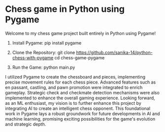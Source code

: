 # Chess game in Python using Pygame
Welcome to my chess game project built entirely in Python using Pygame!

1. Install Pygame: 
   pip install pygame
   
2. Clone the Repository:
   git clone https://github.com/sanika-14/python-chess-with-pygame
   cd chess-game-pygame
   
3. Run the Game:
   python main.py


I utilized Pygame to create the chessboard and pieces, implementing precise movement rules for each chess piece. Advanced features such as en passant, castling, and pawn promotion were integrated to enrich gameplay. Strategic check and checkmate detection mechanisms were also implemented to enhance the overall gaming experience.
Looking forward, as an ML enthusiast, my vision is to further enhance this project by integrating AI to create an intelligent chess opponent. This foundational work in Pygame lays a robust groundwork for future developments in AI and machine learning, promising exciting possibilities for the game's evolution and strategic depth.
